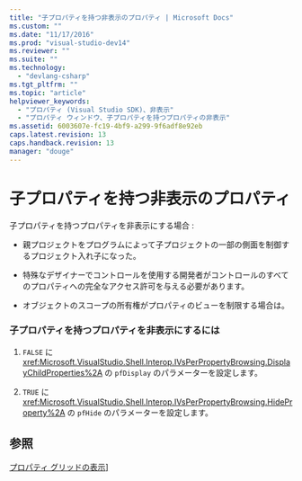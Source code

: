 ```yaml
---
title: "子プロパティを持つ非表示のプロパティ | Microsoft Docs"
ms.custom: ""
ms.date: "11/17/2016"
ms.prod: "visual-studio-dev14"
ms.reviewer: ""
ms.suite: ""
ms.technology: 
  - "devlang-csharp"
ms.tgt_pltfrm: ""
ms.topic: "article"
helpviewer_keywords: 
  - "プロパティ (Visual Studio SDK)、非表示"
  - "プロパティ ウィンドウ、子プロパティを持つプロパティの非表示"
ms.assetid: 6003607e-fc19-4bf9-a299-9f6adf8e92eb
caps.latest.revision: 13
caps.handback.revision: 13
manager: "douge"
---
```

# 子プロパティを持つ非表示のプロパティ
子プロパティを持つプロパティを非表示にする場合 :  
  
-   親プロジェクトをプログラムによって子プロジェクトの一部の側面を制御するプロジェクト入れ子になった。  
  
-   特殊なデザイナーでコントロールを使用する開発者がコントロールのすべてのプロパティへの完全なアクセス許可を与える必要があります。  
  
-   オブジェクトのスコープの所有権がプロパティのビューを制限する場合は。  
  
### 子プロパティを持つプロパティを非表示にするには  
  
1.  `FALSE` に <xref:Microsoft.VisualStudio.Shell.Interop.IVsPerPropertyBrowsing.DisplayChildProperties%2A> の `pfDisplay` のパラメーターを設定します。  
  
2.  `TRUE` に <xref:Microsoft.VisualStudio.Shell.Interop.IVsPerPropertyBrowsing.HideProperty%2A> の `pfHide` のパラメーターを設定します。  
  
## 参照  
 [プロパティ グリッドの表示\]](../Topic/Properties%20Display%20Grid.md)